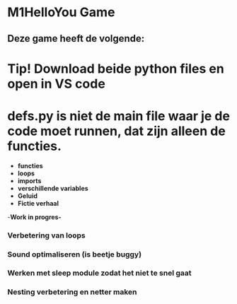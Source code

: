 # M1HelloYou Game 
## Deze game heeft de volgende:
# Tip! Download beide python files en open in VS code
# defs.py is niet de main file waar je de code moet runnen, dat zijn alleen de functies.
- **functies**
- **loops**
- **imports**
- **verschillende variables**
- **Geluid**
- **Fictie verhaal**

-**Work in progres-**
### Verbetering van loops
### Sound optimaliseren (is beetje buggy)
### Werken met sleep module zodat het niet te snel gaat
### Nesting verbetering en netter maken
